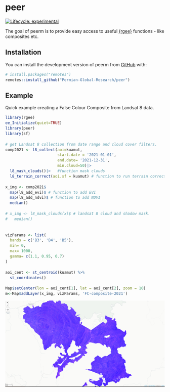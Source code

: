 
<!-- README.md is generated from README.Rmd. Please edit that file -->

# peer

<!-- badges: start -->

[![Lifecycle:
experimental](https://img.shields.io/badge/lifecycle-experimental-orange.svg)](https://lifecycle.r-lib.org/articles/stages.html#experimental)

<!-- badges: end -->

The goal of peerm is to provide easy access to useful
[{rgee}](https://r-spatial.github.io/rgee/) functions - like composites
etc.

## Installation

You can install the development version of peerm from
[GitHub](https://github.com/) with:

``` r
# install.packages("remotes")
remotes::install_github("Permian-Global-Research/peer")
```

## Example

Quick example creating a False Colour Composite from Landsat 8 data.

``` r
library(rgee)
ee_Initialize(quiet=TRUE)
library(peer)
library(sf)

# get Landsat 8 collection from date range and cloud cover filters.
comp2021 <- l8_collect(aoi=kuamut,
                       start.date = '2021-01-01',
                       end.date= '2021-12-31',
                       min.cloud=50)|>
  l8_mask_clouds()|>   #function mask clouds
  l8_terrain_correct(aoi.sf = kuamut) # function to run terrain correction

x_img <- comp2021$
  map(l8_add_evi)$ # function to add EVI 
  map(l8_add_ndvi)$ # function to add NDVI
  median()

# x_img <- l8_mask_clouds(x)$ # landsat 8 cloud and shadow mask.
#   median()


vizParams <- list(
  bands = c('B3', 'B4', 'B5'),
  min= 0,
  max= 1000,
  gamma= c(1.1, 0.95, 0.7)
)

aoi_cent <- st_centroid(kuamut) %>%
  st_coordinates()

Map$setCenter(lon = aoi_cent[1], lat = aoi_cent[2], zoom = 10)
m<-Map$addLayer(x_img, vizParams, 'FC-composite-2021')
```

![FCC-example](man/FCC-21.png)
